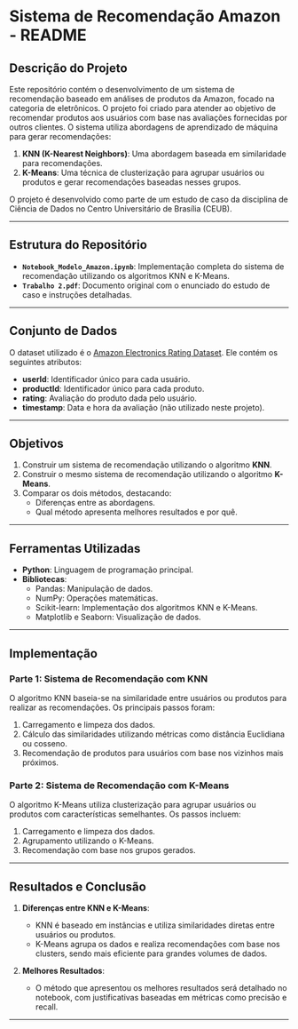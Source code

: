 # Sistema de Recomendação Amazon - README

## Descrição do Projeto

Este repositório contém o desenvolvimento de um sistema de recomendação baseado em análises de produtos da Amazon, focado na categoria de eletrônicos. O projeto foi criado para atender ao objetivo de recomendar produtos aos usuários com base nas avaliações fornecidas por outros clientes. O sistema utiliza abordagens de aprendizado de máquina para gerar recomendações:

1. **KNN (K-Nearest Neighbors)**: Uma abordagem baseada em similaridade para recomendações.
2. **K-Means**: Uma técnica de clusterização para agrupar usuários ou produtos e gerar recomendações baseadas nesses grupos.

O projeto é desenvolvido como parte de um estudo de caso da disciplina de Ciência de Dados no Centro Universitário de Brasília (CEUB).

---

## Estrutura do Repositório

- **`Notebook_Modelo_Amazon.ipynb`**: Implementação completa do sistema de recomendação utilizando os algoritmos KNN e K-Means.
- **`Trabalho 2.pdf`**: Documento original com o enunciado do estudo de caso e instruções detalhadas.

---

## Conjunto de Dados

O dataset utilizado é o [Amazon Electronics Rating Dataset](https://www.kaggle.com/datasets/vibivij/amazon-electronics-rating-datasetrecommendation/data). Ele contém os seguintes atributos:

- **userId**: Identificador único para cada usuário.
- **productId**: Identificador único para cada produto.
- **rating**: Avaliação do produto dada pelo usuário.
- **timestamp**: Data e hora da avaliação (não utilizado neste projeto).

---

## Objetivos

1. Construir um sistema de recomendação utilizando o algoritmo **KNN**.
2. Construir o mesmo sistema de recomendação utilizando o algoritmo **K-Means**.
3. Comparar os dois métodos, destacando:
   - Diferenças entre as abordagens.
   - Qual método apresenta melhores resultados e por quê.

---

## Ferramentas Utilizadas

- **Python**: Linguagem de programação principal.
- **Bibliotecas**:
  - Pandas: Manipulação de dados.
  - NumPy: Operações matemáticas.
  - Scikit-learn: Implementação dos algoritmos KNN e K-Means.
  - Matplotlib e Seaborn: Visualização de dados.

---

## Implementação

### Parte 1: Sistema de Recomendação com KNN

O algoritmo KNN baseia-se na similaridade entre usuários ou produtos para realizar as recomendações. Os principais passos foram:

1. Carregamento e limpeza dos dados.
2. Cálculo das similaridades utilizando métricas como distância Euclidiana ou cosseno.
3. Recomendação de produtos para usuários com base nos vizinhos mais próximos.

### Parte 2: Sistema de Recomendação com K-Means

O algoritmo K-Means utiliza clusterização para agrupar usuários ou produtos com características semelhantes. Os passos incluem:

1. Carregamento e limpeza dos dados.
2. Agrupamento utilizando o K-Means.
3. Recomendação com base nos grupos gerados.

---

## Resultados e Conclusão

1. **Diferenças entre KNN e K-Means**:
   - KNN é baseado em instâncias e utiliza similaridades diretas entre usuários ou produtos.
   - K-Means agrupa os dados e realiza recomendações com base nos clusters, sendo mais eficiente para grandes volumes de dados.

2. **Melhores Resultados**:
   - O método que apresentou os melhores resultados será detalhado no notebook, com justificativas baseadas em métricas como precisão e recall.

---
